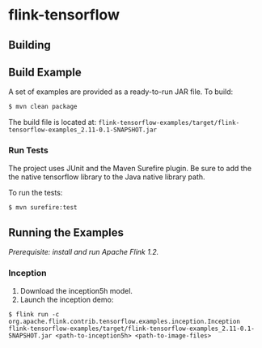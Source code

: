 # flink-tensorflow


## Building

## Build Example
A set of examples are provided as a ready-to-run JAR file.   To build:
```sh
$ mvn clean package
```

The build file is located at: `flink-tensorflow-examples/target/flink-tensorflow-examples_2.11-0.1-SNAPSHOT.jar`

### Run Tests
The project uses JUnit and the Maven Surefire plugin.  Be sure to add the
the native tensorflow library to the Java native library path.

To run the tests:
 
```sh
$ mvn surefire:test
```

## Running the Examples
_Prerequisite: install and run Apache Flink 1.2._

### Inception
1. Download the inception5h model.
2. Launch the inception demo:
```
$ flink run -c org.apache.flink.contrib.tensorflow.examples.inception.Inception flink-tensorflow-examples/target/flink-tensorflow-examples_2.11-0.1-SNAPSHOT.jar <path-to-inception5h> <path-to-image-files>
```
